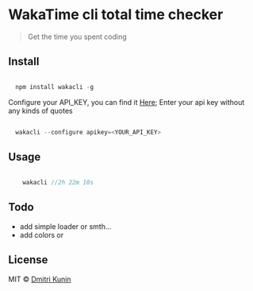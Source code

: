 # WakaTime cli total time checker

> Get the time you spent coding

## Install

```js

  npm install wakacli -g

```

Configure your API_KEY, you can find it [Here](https://wakatime.com/settings/account?apikey=true); Enter your api key without any kinds of quotes

```js

  wakacli --configure apikey=<YOUR_API_KEY>

```

## Usage

```js
  
    wakacli //2h 22m 10s

```

## Todo 

- add simple loader or smth...
- add colors or 

## License

MIT © [Dmitri Kunin](http://dkun.in)